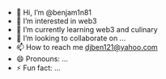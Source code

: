 - 👋 Hi, I’m @benjam1n81
- 👀 I’m interested in web3
- 🌱 I’m currently learning web3 and culinary
- 💞️ I’m looking to collaborate on ...
- 📫 How to reach me djben121@yahoo.com
- 😄 Pronouns: ...
- ⚡ Fun fact: ...

<!---
benjam1n81/benjam1n81 is a ✨ special ✨ repository because its `README.md` (this file) appears on your GitHub profile.
You can click the Preview link to take a look at your changes.
--->
